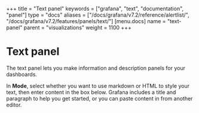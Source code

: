 +++
title = "Text panel"
keywords = ["grafana", "text", "documentation", "panel"]
type = "docs"
aliases = ["/docs/grafana/v7.2/reference/alertlist/", "/docs/grafana/v7.2/features/panels/text/"]
[menu.docs]
name = "text-panel"
parent = "visualizations"
weight = 1100
+++

# Text panel

The text panel lets you make information and description panels for your dashboards. 

In **Mode**, select whether you want to use markdown or HTML to style your text, then enter content in the box below. Grafana includes a title and paragraph to help you get started, or you can paste content in from another editor.
